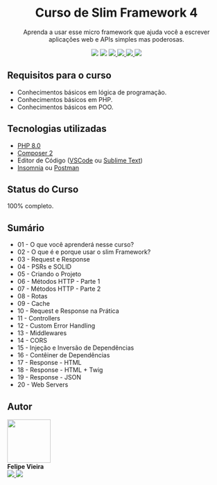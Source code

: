 <h1 align="center">Curso de Slim Framework 4</h1>

<p align="center">Aprenda a usar esse micro framework que ajuda você a escrever aplicações web e APIs simples mas poderosas.</p>

<p align="center">
    <img src="https://img.shields.io/github/license/codeeasy-dev/curso-de-slim-framework-4" />
    <img src="https://img.shields.io/github/repo-size/codeeasy-dev/curso-de-slim-framework-4" />
    <a href="https://facebook.com/codeeasy.com.br" target="_blank">
        <img src="https://img.shields.io/badge/-Facebook-blue?logo=Facebook&logoColor=white&link=https://facebook.com/codeeasy.com.br" />
    </a>
    <a href="https://youtube.com/codeeasy" target="_blank">
        <img src="https://img.shields.io/badge/-YouTube-red?logo=YouTube&logoColor=white&link=https://youtube.com/codeeasy" />
    </a>
    <a href="https://instagram.com/codeeasy.dev" target="_blank">
        <img src="https://img.shields.io/badge/-@codeeasy.dev-ff69b4?logo=Instagram&logoColor=white&link=https://instagram.com/codeeasy.dev" />
    </a>
    <a href="mailto:felipe@codeeasy.com.br" target="_blank">
        <img src="https://img.shields.io/badge/-contato%40codeeasy.com.br-red?logo=Gmail&logoColor=white&link=mailto:contato@codeeasy.com.br" />
    </a>
</p>

## Requisitos para o curso

* Conhecimentos básicos em lógica de programação.
* Conhecimentos básicos em PHP.
* Conhecimentos básicos em POO.

## Tecnologias utilizadas

* [PHP 8.0](https://www.php.net/releases/8.0/en.php)
* [Composer 2](https://getcomposer.org/)
* Editor de Código ([VSCode](https://code.visualstudio.com/) ou [Sublime Text](https://www.sublimetext.com/))
* [Insomnia](https://insomnia.rest/) ou [Postman](https://www.postman.com/)

## Status do Curso

100% completo.

## Sumário

- 01 - O que você aprenderá nesse curso?
- 02 - O que é e porque usar o slim Framework?
- 03 - Request e Response
- 04 - PSRs e SOLID
- 05 - Criando o Projeto
- 06 - Métodos HTTP - Parte 1
- 07 - Métodos HTTP - Parte 2
- 08 - Rotas
- 09 - Cache
- 10 - Request e Response na Prática
- 11 - Controllers
- 12 - Custom Error Handling
- 13 - Middlewares
- 14 - CORS
- 15 - Injeção e Inversão de Dependências
- 16 - Contêiner de Dependências
- 17 - Response - HTML
- 18 - Response - HTML + Twig
- 19 - Response - JSON
- 20 - Web Servers

## Autor

<a href="https://github.com/frv-dev" style="text-decoration: none;">
    <img src="https://avatars3.githubusercontent.com/u/20212780?s=460&u=31b263296ed9edab65b88e8a7ffbe9b29fef0664&v=4" width="100px;" alt=""/>
    <br />
    <b>Felipe Vieira</b>
</a>
<br />

<a href="https://www.linkedin.com/in/felipe-renan-vieira/" target="_blank">
    <img src="https://img.shields.io/badge/-Felipe%20Renan%20Vieira-blue?logo=Linkedin&logoColor=white&link=https://www.linkedin.com/in/felipe-renan-vieira/" />
</a>
<a href="mailto:felipe@codeeasy.com.br" target="_blank">
    <img src="https://img.shields.io/badge/-felipe%40codeeasy.com.br-red?logo=Gmail&logoColor=white&link=mailto:felipe@codeeasy.com.br" />
</a>
